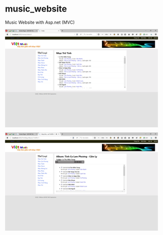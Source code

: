 # music_website
Music Website with Asp.net (MVC)

![screen 1](media/screen_1.png)

![screen 2](media/screen_2.png)
